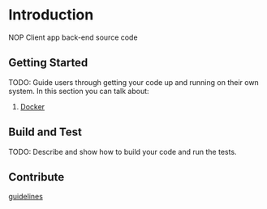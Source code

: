 # Introduction

 NOP Client app back-end source code

## Getting Started

TODO: Guide users through getting your code up and running on their own system. In this section you can talk about:
1. [Docker](./Database/README.md)

## Build and Test

TODO: Describe and show how to build your code and run the tests. 

## Contribute

[guidelines](https://github.com/shuvava/git-docs/tree/master/code-conventions)

